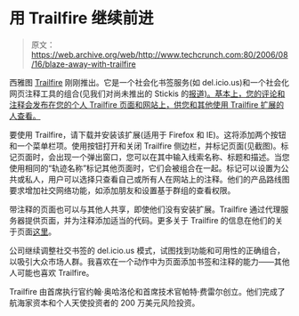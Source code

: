 # 用 Trailfire 继续前进

> 原文：<https://web.archive.org/web/http://www.techcrunch.com:80/2006/08/16/blaze-away-with-trailfire>

 [](https://web.archive.org/web/20220119224328/http://www.trailfire.com/) 西雅图 [Trailfire](https://web.archive.org/web/20220119224328/http://www.trailfire.com/) 刚刚推出。它是一个社会化书签服务(如 del.icio.us)和一个社会化网页注释工具的组合(见我们对尚未推出的 Stickis 的[报道)。基本上，您的评论和注释会发布在您的个人 Trailfire 页面和网站上，供您和其他使用 Trailfire 扩展的人查看。](https://web.archive.org/web/20220119224328/http://www.beta.techcrunch.com/2005/10/24/annotating-your-web-with-stickis/)

要使用 Trailfire，请下载并安装该扩展(适用于 Firefox 和 IE)。这将添加两个按钮和一个菜单栏项。使用按钮打开和关闭 Trailfire 侧边栏，并标记页面(见截图)。标记页面时，会出现一个弹出窗口，您可以在其中输入线索名称、标题和描述。当您使用相同的“轨迹名称”标记其他页面时，它们会被组合在一起。标记可以设置为公共或私人，用户可以选择只查看自己或所有人在网站上的注释。他们的产品路线图要求增加社交网络功能，如添加朋友和设置基于群组的查看权限。

带注释的页面也可以与其他人共享，即使他们没有安装扩展。Trailfire 通过代理服务器提供页面，并为注释添加适当的代码。更多关于 Trailfire 的信息在他们的关于页面[这里](https://web.archive.org/web/20220119224328/http://trailfire.com/pages/about/company.php)。

公司继续调整社交书签的 del.icio.us 模式，试图找到功能和可用性的正确组合，以吸引大众市场人群。我喜欢在一个动作中为页面添加书签和注释的能力——其他人可能也喜欢 Trailfire。

Trailfire 由首席执行官约翰·奥哈洛伦和首席技术官帕特·费雷尔创立。他们完成了航海家资本和个人天使投资者的 200 万美元风险投资。